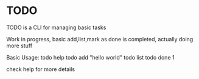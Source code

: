 # TODO
TODO is a CLI for managing basic tasks

Work in progress, basic add,list,mark as done is completed, actually doing more stuff

Basic Usage:
todo help
todo add "hello world"
todo list
todo done 1

check help for more details